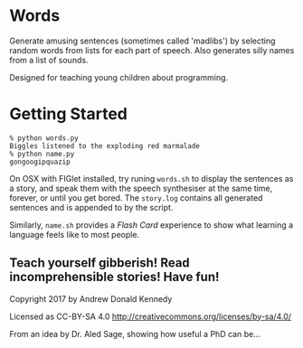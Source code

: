 Words
=====

Generate amusing sentences (sometimes called 'madlibs') by
selecting random words from lists for each part of speech.
Also generates silly names from a list of sounds.

Designed for teaching young children about programming.

# Getting Started

    % python words.py
    Biggles listened to the exploding red marmalade
    % python name.py
    gongoogipquazip

On OSX with FIGlet installed, try runing `words.sh` to display
the sentences as a story, and speak them with the speech synthesiser
at the same time, forever, or until you get bored. The `story.log`
contains all generated sentences and is appended to by the script.

Similarly, `name.sh` provides a _Flash Card_ experience to show
what learning a language feels like to most people.

Teach yourself gibberish! Read incomprehensible stories! Have fun!
---
Copyright 2017 by Andrew Donald Kennedy

Licensed as CC-BY-SA 4.0 <http://creativecommons.org/licenses/by-sa/4.0/>

From an idea by Dr. Aled Sage, showing how useful a PhD can be...
